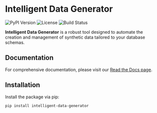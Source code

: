 # Intelligent Data Generator

![PyPI Version](https://img.shields.io/pypi/v/intelligent-data-generator?color=blue&label=PyPI)
![License](https://img.shields.io/github/license/Kamil-Krawiec/Data-filler)
![Build Status](https://img.shields.io/github/actions/workflow/status/Kamil-Krawiec/Data-filler/.github/workflows/python-package.yml?branch=master)

**Intelligent Data Generator** is a robust tool designed to automate the creation and management of synthetic data tailored to your database schemas.

## Documentation

For comprehensive documentation, please visit our [Read the Docs page](https://data-filler.readthedocs.io/en/docs/index.html).

## Installation

Install the package via pip:

```bash
pip install intelligent-data-generator
